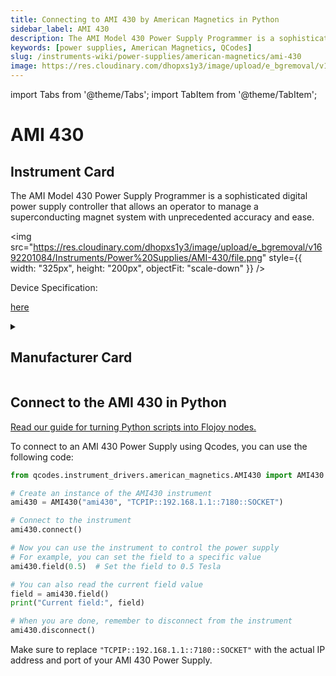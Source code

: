 ```yaml
---
title: Connecting to AMI 430 by American Magnetics in Python
sidebar_label: AMI 430
description: The AMI Model 430 Power Supply Programmer is a sophisticated digital power supply controller that allows an operator to manage a superconducting magnet system with unprecedented accuracy and ease.
keywords: [power supplies, American Magnetics, QCodes]
slug: /instruments-wiki/power-supplies/american-magnetics/ami-430
image: https://res.cloudinary.com/dhopxs1y3/image/upload/e_bgremoval/v1692201084/Instruments/Power%20Supplies/AMI-430/file.png
---
```


import Tabs from '@theme/Tabs';
import TabItem from '@theme/TabItem';

# AMI 430

## Instrument Card

<div className="flex my-2">

<div>

The AMI Model 430 Power Supply Programmer is a sophisticated digital power supply controller that allows an operator to manage a superconducting magnet system with unprecedented accuracy and ease.

</div>

<img src="https://res.cloudinary.com/dhopxs1y3/image/upload/e_bgremoval/v1692201084/Instruments/Power%20Supplies/AMI-430/file.png" style={{ width: "325px", height: "200px", objectFit: "scale-down" }} />

</div>

<div className="flex text-center">

<p>Device Specification: </p>

<a target="\_blank" href="http://www.americanmagnetics.com/brochures/model430.pdf"> here</a>

</div>

<details style={{ marginTop: "15px"}}>
<summary><h2>Manufacturer Card</h2></summary>

<img src="https://res.cloudinary.com/dhopxs1y3/image/upload/v1692125975/Instruments/Vendor%20Logos/American_Magnetic.png" style={{ width: "100%", height: "170px",objectFit: "scale-down" }} />

American Magnetics - Excellence in Magnetics and Cryogenics, since 1968.

<ul>
  <li>Headquarters: US</li>
  <li>Yearly Revenue (millions, USD): 13.0</li>
  <li>Company Website: <a href="https://www.americanmagnetics.com/index.php">here</a></li>
</ul>
</details>

## Connect to the AMI 430 in Python

[Read our guide for turning Python scripts into Flojoy nodes.](https://docs.flojoy.ai/custom-nodes/creating-custom-node/)
<Tabs>
<TabItem value="QCodes" label="QCodes">

To connect to an AMI 430 Power Supply using Qcodes, you can use the following code:

```python
from qcodes.instrument_drivers.american_magnetics.AMI430 import AMI430

# Create an instance of the AMI430 instrument
ami430 = AMI430("ami430", "TCPIP::192.168.1.1::7180::SOCKET")

# Connect to the instrument
ami430.connect()

# Now you can use the instrument to control the power supply
# For example, you can set the field to a specific value
ami430.field(0.5)  # Set the field to 0.5 Tesla

# You can also read the current field value
field = ami430.field()
print("Current field:", field)

# When you are done, remember to disconnect from the instrument
ami430.disconnect()
```

Make sure to replace `"TCPIP::192.168.1.1::7180::SOCKET"` with the actual IP address and port of your AMI 430 Power Supply.

</TabItem>
</Tabs>